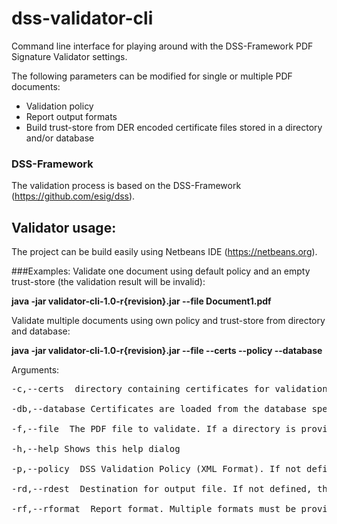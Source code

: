 # dss-validator-cli
Command line interface for playing around with the DSS-Framework PDF Signature Validator settings.

The following parameters can be modified for single or multiple PDF documents:
<ul>
<li>Validation policy</li>
<li>Report output formats</li>
<li>Build trust-store from DER encoded certificate files stored in a directory and/or database</li>
</ul>


### DSS-Framework
The validation process is based on the DSS-Framework (https://github.com/esig/dss).

## Validator usage:
The project can be build easily using Netbeans IDE (https://netbeans.org).

###Examples:
Validate one document using default policy and an empty trust-store (the validation result will be invalid):

<b>java -jar validator-cli-1.0-r{revision}.jar --file Document1.pdf</b>

Validate multiple documents using own policy and trust-store from directory and database:

<b>java -jar validator-cli-1.0-r{revision}.jar --file <path to directory containing PDFs> --certs <path to directory containing DER-Encoded certificates> --policy <path to policy-xml file> --database</b>

Arguments:
<pre>
-c,--certs <DIRECTORY> directory containing certificates for validation. If no certificates are provided,no certificate is used for validation.

-db,--database Certificates are loaded from the database specified in db.config.properties

-f,--file <PDF-FILE> The PDF file to validate. If a directory is provided, the application will search for documents and validate them.

-h,--help Shows this help dialog

-p,--policy <XML-FILE> DSS Validation Policy (XML Format). If not defined, the default policy is used.

-rd,--rdest <DIRECTORY> Destination for output file. If not defined, the output directory containing the PDF file is used.

-rf,--rformat <ATTRIBUTE> Report format. Multiple formats must be provided comma-separated without whitespace. Possible attributes: std (default), detail, diagnostic.
</pre>
